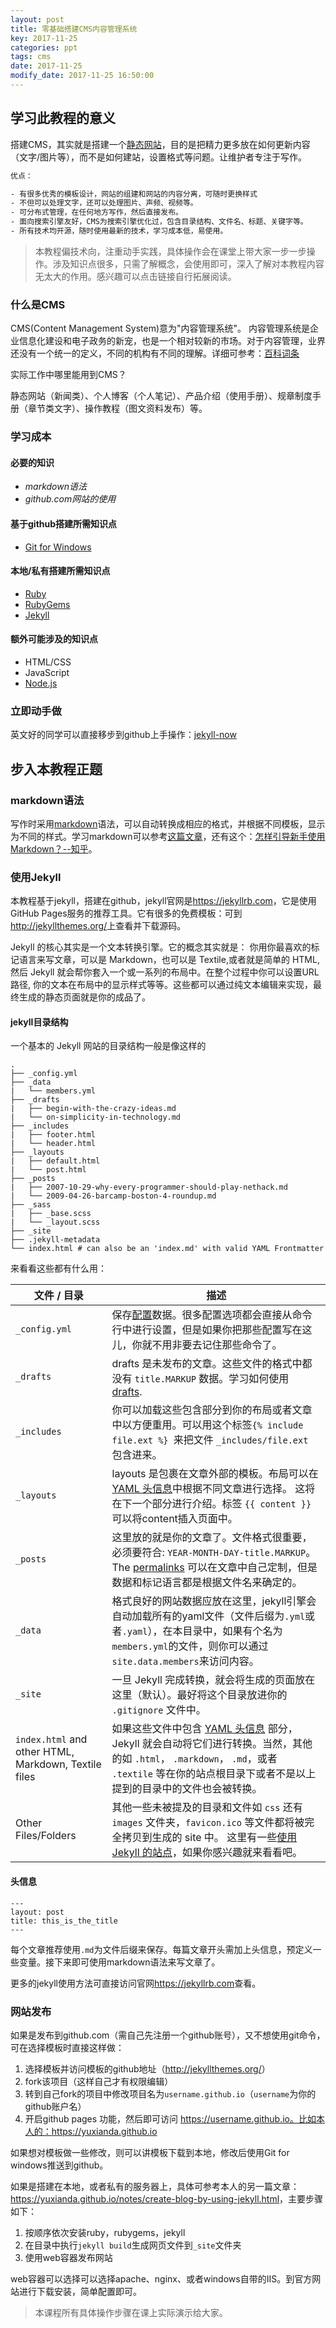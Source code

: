 ```yaml
---
layout: post
title: 零基础搭建CMS内容管理系统
key: 2017-11-25
categories: ppt
tags: cms
date: 2017-11-25
modify_date: 2017-11-25 16:50:00
---
```


##  学习此教程的意义

搭建CMS，其实就是搭建一个[静态网站](https://baike.baidu.com/item/%E9%9D%99%E6%80%81%E7%BD%91%E7%AB%99/2776875)，目的是把精力更多放在如何更新内容（文字/图片等），而不是如何建站，设置格式等问题。让维护者专注于写作。

```bash
优点：

- 有很多优秀的模板设计，网站的组建和网站的内容分离，可随时更换样式
- 不但可以处理文字，还可以处理图片、声频、视频等。
- 可分布式管理，在任何地方写作，然后直接发布。
- 面向搜索引擎友好，CMS为搜索引擎优化过，包含目录结构、文件名、标题、关键字等。
- 所有技术均开源，随时使用最新的技术，学习成本低，易使用。
```

> 本教程偏技术向，注重动手实践，具体操作会在课堂上带大家一步一步操作。涉及知识点很多，只需了解概念，会使用即可，深入了解对本教程内容无太大的作用。感兴趣可以点击链接自行拓展阅读。

### 什么是CMS

CMS(Content Management System)意为"内容管理系统"。 内容管理系统是企业信息化建设和电子政务的新宠，也是一个相对较新的市场。对于内容管理，业界还没有一个统一的定义，不同的机构有不同的理解。详细可参考：[百科词条](https://baike.baidu.com/item/%E5%86%85%E5%AE%B9%E7%AE%A1%E7%90%86%E7%B3%BB%E7%BB%9F)

实际工作中哪里能用到CMS？

静态网站（新闻类）、个人博客（个人笔记）、产品介绍（使用手册）、规章制度手册（章节类文字）、操作教程（图文资料发布）等。

### 学习成本

#### 必要的知识

- *markdown语法*
- *github.com网站的使用*

#### 基于github搭建所需知识点

- [Git for Windows](https://git-for-windows.github.io/)

#### 本地/私有搭建所需知识点

- [Ruby](http://www.ruby-lang.org/)
- [RubyGems](https://rubygems.org/pages/download)
- [Jekyll](https://jekyllrb.com/)

#### 额外可能涉及的知识点

- HTML/CSS
- JavaScript
- [Node.js](https://nodejs.org/)

### 立即动手做

英文好的同学可以直接移步到github上手操作：[jekyll-now](https://github.com/barryclark/jekyll-now)

## 步入本教程正题

### markdown语法

写作时采用[markdown](https://baike.baidu.com/item/markdown/3245829)语法，可以自动转换成相应的格式，并根据不同模板，显示为不同的样式。学习markdown可以参考[这篇文章](http://www.jianshu.com/p/q81RER)，还有这个：[怎样引导新手使用 Markdown？--知乎](https://www.zhihu.com/question/20409634)。

### 使用Jekyll

本教程基于jekyll，搭建在github，jekyll官网是<https://jekyllrb.com>，它是使用GitHub Pages服务的推荐工具。它有很多的免费模板：可到<http://jekyllthemes.org/>上查看并下载源码。

Jekyll 的核心其实是一个文本转换引擎。它的概念其实就是： 你用你最喜欢的标记语言来写文章，可以是 Markdown，也可以是 Textile,或者就是简单的 HTML, 然后 Jekyll 就会帮你套入一个或一系列的布局中。在整个过程中你可以设置URL路径, 你的文本在布局中的显示样式等等。这些都可以通过纯文本编辑来实现，最终生成的静态页面就是你的成品了。

#### jekyll目录结构

一个基本的 Jekyll 网站的目录结构一般是像这样的

```
.
├── _config.yml
├── _data
|   └── members.yml
├── _drafts
|   ├── begin-with-the-crazy-ideas.md
|   └── on-simplicity-in-technology.md
├── _includes
|   ├── footer.html
|   └── header.html
├── _layouts
|   ├── default.html
|   └── post.html
├── _posts
|   ├── 2007-10-29-why-every-programmer-should-play-nethack.md
|   └── 2009-04-26-barcamp-boston-4-roundup.md
├── _sass
|   ├── _base.scss
|   └── _layout.scss
├── _site
├── .jekyll-metadata
└── index.html # can also be an 'index.md' with valid YAML Frontmatter

```

来看看这些都有什么用：

| 文件 / 目录                                  | 描述                                       |
| ---------------------------------------- | ---------------------------------------- |
| `_config.yml`                            | 保存[配置](http://jekyll.com.cn/docs/configuration/)数据。很多配置选项都会直接从命令行中进行设置，但是如果你把那些配置写在这儿，你就不用非要去记住那些命令了。 |
| `_drafts`                                | drafts 是未发布的文章。这些文件的格式中都没有 `title.MARKUP` 数据。学习如何使用 [drafts](http://jekyll.com.cn/docs/drafts/). |
| `_includes`                              | 你可以加载这些包含部分到你的布局或者文章中以方便重用。可以用这个标签`{% include file.ext %} `来把文件 `_includes/file.ext` 包含进来。 |
| `_layouts`                               | layouts 是包裹在文章外部的模板。布局可以在 [YAML 头信息](http://jekyll.com.cn/docs/frontmatter/)中根据不同文章进行选择。 这将在下一个部分进行介绍。标签 `{{ content }}` 可以将content插入页面中。 |
| `_posts`                                 | 这里放的就是你的文章了。文件格式很重要，必须要符合: `YEAR-MONTH-DAY-title.MARKUP`。 The [permalinks](http://jekyll.com.cn/docs/permalinks/) 可以在文章中自己定制，但是数据和标记语言都是根据文件名来确定的。 |
| `_data`                                  | 格式良好的网站数据应放在这里，jekyll引擎会自动加载所有的yaml文件（文件后缀为`.yml`或者`.yaml`），在本目录中，如果有个名为`members.yml`的文件，则你可以通过`site.data.members`来访问内容。 |
| `_site`                                  | 一旦 Jekyll 完成转换，就会将生成的页面放在这里（默认）。最好将这个目录放进你的 `.gitignore` 文件中。 |
| `index.html` and other HTML, Markdown, Textile files | 如果这些文件中包含 [YAML 头信息](http://jekyll.com.cn/docs/frontmatter/) 部分，Jekyll 就会自动将它们进行转换。当然，其他的如 `.html`， `.markdown`， `.md`，或者 `.textile` 等在你的站点根目录下或者不是以上提到的目录中的文件也会被转换。 |
| Other Files/Folders                      | 其他一些未被提及的目录和文件如 `css` 还有 `images` 文件夹，`favicon.ico` 等文件都将被完全拷贝到生成的 site 中。 这里有一些[使用 Jekyll 的站点](http://jekyll.com.cn/docs/sites/)，如果你感兴趣就来看看吧。 |

#### 头信息

```
---
layout: post
title: this_is_the_title
---
```

每个文章推荐使用`.md`为文件后缀来保存。每篇文章开头需加上头信息，预定义一些变量。接下来即可使用markdown语法来写文章了。

更多的jekyll使用方法可直接访问官网<https://jekyllrb.com>查看。

### 网站发布

如果是发布到github.com（需自己先注册一个github账号），又不想使用git命令，可在选择模板时直接这样做：

1. 选择模板并访问模板的github地址（<http://jekyllthemes.org/>）
2. fork该项目（这样自己才有权限编辑）
3. 转到自己fork的项目中修改项目名为`username.github.io`（`username`为你的github账户名）
4. 开启github pages 功能，然后即可访问 https://username.github.io。比如本人的：<https://yuxianda.github.io>

如果想对模板做一些修改，则可以讲模板下载到本地，修改后使用Git for windows推送到github。

如果是搭建在本地，或者私有的服务器上，具体可参考本人的另一篇文章：<https://yuxianda.github.io/notes/create-blog-by-using-jekyll.html>，主要步骤如下：

1. 按顺序依次安装ruby，rubygems，jekyll
2. 在目录中执行`jekyll build`生成网页文件到`_site`文件夹
3. 使用web容器发布网站

web容器可以选择可以选择apache、nginx、或者windows自带的IIS。到官方网站进行下载安装，简单配置即可。

> 本课程所有具体操作步骤在课上实际演示给大家。

